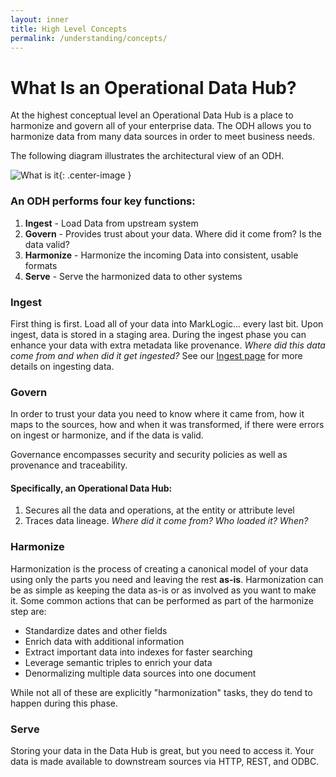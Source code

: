 ```yaml
---
layout: inner
title: High Level Concepts
permalink: /understanding/concepts/
---
```


# What Is an Operational Data Hub?
At the highest conceptual level an Operational Data Hub is a place to harmonize and govern all of your enterprise data. The ODH allows you to harmonize data from many data sources in order to meet business needs.

The following diagram illustrates the architectural view of an ODH.

![What is it](//raw.githubusercontent.com/marklogic-community/marklogic-data-hub/design/images/hub-architecture.png){: .center-image }

### An ODH performs four key functions:

1. **Ingest** - Load Data from upstream system
1. **Govern** - Provides trust about your data. Where did it come from? Is the data valid?
1. **Harmonize** - Harmonize the incoming Data into consistent, usable formats
1. **Serve** - Serve the harmonized data to other systems

### Ingest
First thing is first. Load all of your data into MarkLogic... every last bit. Upon ingest, data is stored in a staging area. During the ingest phase you can enhance your data with extra metadata like provenance. _Where did this data come from and when did it get ingested?_ See our [Ingest page](../ingest/ingest.md) for more details on ingesting data.

### Govern
In order to trust your data you need to know where it came from, how it maps to the sources, how and when it was transformed, if there were errors on ingest or harmonize, and if the data is valid.

Governance encompasses security and security policies as well as provenance and traceability.

#### Specifically, an Operational Data Hub:
1. Secures all the data and operations, at the entity or attribute level
1. Traces data lineage. _Where did it come from? Who loaded it? When?_

### Harmonize
Harmonization is the process of creating a canonical model of your data using only the parts you need and leaving the rest **as-is**. Harmonization can be as simple as keeping the data as-is or as involved as you want to make it. Some common actions that can be performed as part of the harmonize step are:

- Standardize dates and other fields
- Enrich data with additional information
- Extract important data into indexes for faster searching
- Leverage semantic triples to enrich your data
- Denormalizing multiple data sources into one document

While not all of these are explicitly "harmonization" tasks, they do tend to happen during this phase.

### Serve
Storing your data in the Data Hub is great, but you need to access it. Your data is made available to downstream sources via HTTP, REST, and ODBC.
